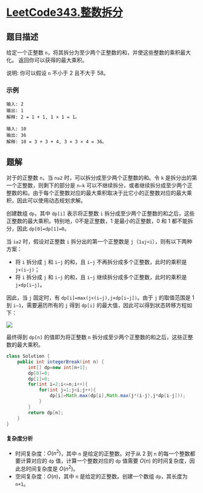 # [LeetCode343.整数拆分](https://leetcode-cn.com/problems/integer-break/)
## 题目描述
给定一个正整数 `n`，将其拆分为至少两个正整数的和，并使这些整数的乘积最大化。 返回你可以获得的最大乘积。

说明: 你可以假设 `n` 不小于 2 且不大于 58。
### 示例
```
输入: 2
输出: 1
解释: 2 = 1 + 1, 1 × 1 = 1。
```
```
输入: 10
输出: 36
解释: 10 = 3 + 3 + 4, 3 × 3 × 4 = 36。
```
## 题解
对于的正整数 `n`，当 `n≥2` 时，可以拆分成至少两个正整数的和。令 `k` 是拆分出的第一个正整数，则剩下的部分是 `n−k` 可以不继续拆分，或者继续拆分成至少两个正整数的和。由于每个正整数对应的最大乘积取决于比它小的正整数对应的最大乘积，因此可以使用动态规划求解。

创建数组 `dp`，其中 `dp[i]` 表示将正整数 `i` 拆分成至少两个正整数的和之后，这些正整数的最大乘积。特别地，0不是正整数，1 是最小的正整数，0 和 1 都不能拆分，因此 `dp[0]=dp[1]=0`。

当 `i≥2` 时，假设对正整数 `i` 拆分出的第一个正整数是 `j`（`1≤j<i`），则有以下两种方案：

- 将 `i` 拆分成 `j` 和 `i−j` 的和，且 `i−j` 不再拆分成多个正整数，此时的乘积是 `j×(i−j)`；
- 将 `i` 拆分成 `j` 和 `i−j` 的和，且 `i−j` 继续拆分成多个正整数，此时的乘积是 `j×dp[i−j]`。

因此，当 `j` 固定时，有 `dp[i]=max(j×(i−j),j×dp[i−j])`。由于 `j` 的取值范围是 1 到 `i−1`，需要遍历所有的 `j` 得到 `dp[i]` 的最大值，因此可以得到状态转移方程如下：

![](https://picgp.oss-cn-beijing.aliyuncs.com/img/20200902215540.png)

最终得到 `dp[n]` 的值即为将正整数 `n` 拆分成至少两个正整数的和之后，这些正整数的最大乘积。

```java
class Solution {
    public int integerBreak(int n) {
        int[] dp=new int[n+1];
        dp[0]=0;
        dp[1]=0;
        for(int i=2;i<=n;i++){
            for(int j=1;j<i;j++){
                dp[i]=Math.max(dp[i],Math.max(j*(i-j),j*dp[i-j]));
            }
        }
        return dp[n];
    }
}
```
#### 复杂度分析
- 时间复杂度：$O(n^2)$，其中 `n` 是给定的正整数。对于从 2 到 `n` 的每一个整数都要计算对应的 `dp` 值，计算一个整数对应的 `dp` 值需要 $O(n)$ 的时间复杂度，因此总时间复杂度是 $O(n^2)$。
- 空间复杂度：$O(n)$，其中 `n` 是给定的正整数。创建一个数组 `dp`，其长度为 `n+1`。





